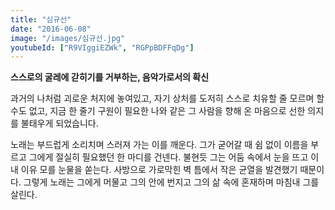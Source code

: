 ```yaml
---
title: "심규선"
date: "2016-06-08"
image: "/images/심규선.jpg"
youtubeId: ["R9VIggiEZWk", "RGPpBDFFqDg"]
---
```


**스스로의 굴레에 갇히기를 거부하는, 음악가로서의 확신**

과거의 나처럼 괴로운 처지에 놓여있고, 자기 상처를 도저히 스스로 치유할 줄 모르며 할 수도 없고, 지금 한 줄기 구원이 필요한 나와 같은 그 사람을 향해 온 마음으로 선한 의지를 불태우게 되었습니다.

노래는 부드럽게 소리치며
스러져 가는 이를 깨운다.
그가 굳어갈 때 쉼 없이 이름을 부르고
그에게 절실히 필요했던 한 마디를 건넨다.
불현듯 그는 어둠 속에서 눈을 뜨고
이내 이유 모를 눈물을 쏟는다.
사방으로 가로막힌 벽 틈에서
작은 균열을 발견했기 때문이다.
그렇게 노래는 그에게 머물고 그의 안에 번지고
그의 삶 속에 혼재하며 마침내
그를 살린다.

